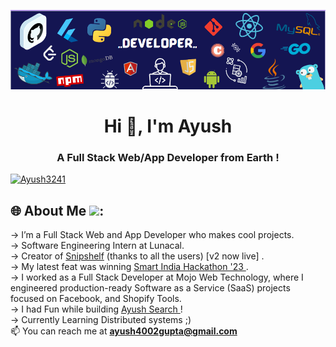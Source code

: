 ![Header](./lidin.png)
<h1 align="center">Hi 👋, I'm Ayush </h1>
<h3 align="center">A Full Stack Web/App Developer from Earth !</h3>

<p align="left"> <a href="https://twitter.com/Ayush3241" target="blank"><img src="https://img.shields.io/twitter/follow/Ayush3241?logo=twitter&style=for-the-badge" alt="Ayush3241" /></a> </p>

  ## 🌐 About Me <img src = "https://raw.githubusercontent.com/ShahriarShafin/ShahriarShafin/main/Assets/handshake.gif" height="30px"/>:

-> I’m a Full Stack Web and App Developer who makes cool projects.
<br>
-> Software Engineering Intern at Lunacal.
<br>
-> Creator of <a href="https://www.snipshelf.in">Snipshelf</a> (thanks to all the users) [v2 now live] .
<br>
-> My latest feat was winning <a href="https://www.sih.gov.in/"> Smart India Hackathon '23 <a/>.
<br>
-> I worked as a Full Stack Developer at Mojo Web Technology, where I engineered production-ready Software as a Service (SaaS) projects focused on Facebook, and Shopify Tools.
<br>
-> I had Fun while building <a href = "https://ayush-gupta.vercel.app/" > Ayush Search </a> !
<br>
-> Currently Learning Distributed systems ;)
<br> 📫 You can reach me at **ayush4002gupta@gmail.com**

</div>







